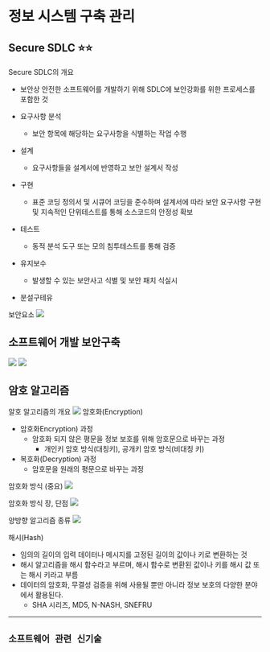 # **정보 시스템 구축 관리**

## **Secure SDLC** ⭐️⭐️

Secure SDLC의 개요

- 보안상 안전한 소프트웨어를 개발하기 위해 SDLC에 보안강화를 위한 프로세스를 포함한 것

- 요구사항 분석
  - 보안 항목에 해당하는 요구사항을 식별하는 작업 수행
- 설계
  - 요구사항들을 설계서에 반영하고 보안 설계서 작성
- 구현
  - 표준 코딩 정의서 및 시큐어 코딩을 준수하며 설계서에 따라 보안 요구사항 구현 및 지속적인 단위테스트를 통해 소스코드의 안정성 확보
- 테스트
  - 동적 분석 도구 또는 모의 침투테스트를 통해 검증
- 유지보수
  - 발생할 수 있는 보안사고 식별 및 보안 패치 식실시
- 분설구테유

보안요소
![](https://s3.us-west-2.amazonaws.com/secure.notion-static.com/62d8a4ec-f31d-420e-951e-fb1323c12ed0/%E1%84%89%E1%85%B3%E1%84%8F%E1%85%B3%E1%84%85%E1%85%B5%E1%86%AB%E1%84%89%E1%85%A3%E1%86%BA_2022-03-04_%E1%84%8B%E1%85%A9%E1%84%92%E1%85%AE_3.32.28.png?X-Amz-Algorithm=AWS4-HMAC-SHA256&X-Amz-Content-Sha256=UNSIGNED-PAYLOAD&X-Amz-Credential=AKIAT73L2G45EIPT3X45%2F20220304%2Fus-west-2%2Fs3%2Faws4_request&X-Amz-Date=20220304T065516Z&X-Amz-Expires=86400&X-Amz-Signature=29899dffbbe24ea7feed48c917b4758a189ebda1d336229194f5a08e178a7345&X-Amz-SignedHeaders=host&response-content-disposition=filename%20%3D%22%25E1%2584%2589%25E1%2585%25B3%25E1%2584%258F%25E1%2585%25B3%25E1%2584%2585%25E1%2585%25B5%25E1%2586%25AB%25E1%2584%2589%25E1%2585%25A3%25E1%2586%25BA%25202022-03-04%2520%25E1%2584%258B%25E1%2585%25A9%25E1%2584%2592%25E1%2585%25AE%25203.32.28.png%22&x-id=GetObject)

## 소프트웨어 개발 보안구축

![](https://s3.us-west-2.amazonaws.com/secure.notion-static.com/b819931d-c4a0-44a5-9e86-2b5d3717c8c9/%E1%84%89%E1%85%B3%E1%84%8F%E1%85%B3%E1%84%85%E1%85%B5%E1%86%AB%E1%84%89%E1%85%A3%E1%86%BA_2022-03-04_%E1%84%8B%E1%85%A9%E1%84%92%E1%85%AE_3.39.02.png?X-Amz-Algorithm=AWS4-HMAC-SHA256&X-Amz-Content-Sha256=UNSIGNED-PAYLOAD&X-Amz-Credential=AKIAT73L2G45EIPT3X45%2F20220304%2Fus-west-2%2Fs3%2Faws4_request&X-Amz-Date=20220304T065532Z&X-Amz-Expires=86400&X-Amz-Signature=4751834187844ec80fd887d97f825fa8a5d69f8150421c37a94d983ae87c9ccb&X-Amz-SignedHeaders=host&response-content-disposition=filename%20%3D%22%25E1%2584%2589%25E1%2585%25B3%25E1%2584%258F%25E1%2585%25B3%25E1%2584%2585%25E1%2585%25B5%25E1%2586%25AB%25E1%2584%2589%25E1%2585%25A3%25E1%2586%25BA%25202022-03-04%2520%25E1%2584%258B%25E1%2585%25A9%25E1%2584%2592%25E1%2585%25AE%25203.39.02.png%22&x-id=GetObject)
![](https://s3.us-west-2.amazonaws.com/secure.notion-static.com/f5baf40a-e51b-49b4-8f9c-907703343649/%E1%84%89%E1%85%B3%E1%84%8F%E1%85%B3%E1%84%85%E1%85%B5%E1%86%AB%E1%84%89%E1%85%A3%E1%86%BA_2022-03-04_%E1%84%8B%E1%85%A9%E1%84%92%E1%85%AE_3.39.22.png?X-Amz-Algorithm=AWS4-HMAC-SHA256&X-Amz-Content-Sha256=UNSIGNED-PAYLOAD&X-Amz-Credential=AKIAT73L2G45EIPT3X45%2F20220304%2Fus-west-2%2Fs3%2Faws4_request&X-Amz-Date=20220304T065549Z&X-Amz-Expires=86400&X-Amz-Signature=e966ceb463217a690489febc9936da11a0b5e88a4142de9a6d66ef015c6c135b&X-Amz-SignedHeaders=host&response-content-disposition=filename%20%3D%22%25E1%2584%2589%25E1%2585%25B3%25E1%2584%258F%25E1%2585%25B3%25E1%2584%2585%25E1%2585%25B5%25E1%2586%25AB%25E1%2584%2589%25E1%2585%25A3%25E1%2586%25BA%25202022-03-04%2520%25E1%2584%258B%25E1%2585%25A9%25E1%2584%2592%25E1%2585%25AE%25203.39.22.png%22&x-id=GetObject)

## 암호 알고리즘

알호 알고리즘의 개요
![](https://s3.us-west-2.amazonaws.com/secure.notion-static.com/aa64e1f4-bcc1-466e-8a99-aa2cb255fba8/%E1%84%89%E1%85%B3%E1%84%8F%E1%85%B3%E1%84%85%E1%85%B5%E1%86%AB%E1%84%89%E1%85%A3%E1%86%BA_2022-03-04_%E1%84%8B%E1%85%A9%E1%84%92%E1%85%AE_5.00.26.png?X-Amz-Algorithm=AWS4-HMAC-SHA256&X-Amz-Content-Sha256=UNSIGNED-PAYLOAD&X-Amz-Credential=AKIAT73L2G45EIPT3X45%2F20220304%2Fus-west-2%2Fs3%2Faws4_request&X-Amz-Date=20220304T080855Z&X-Amz-Expires=86400&X-Amz-Signature=8bcd886f61b1ee22891e7f069d5276274be32555474a85717821b35589072a29&X-Amz-SignedHeaders=host&response-content-disposition=filename%20%3D%22%25E1%2584%2589%25E1%2585%25B3%25E1%2584%258F%25E1%2585%25B3%25E1%2584%2585%25E1%2585%25B5%25E1%2586%25AB%25E1%2584%2589%25E1%2585%25A3%25E1%2586%25BA%25202022-03-04%2520%25E1%2584%258B%25E1%2585%25A9%25E1%2584%2592%25E1%2585%25AE%25205.00.26.png%22&x-id=GetObject)
암호화(Encryption)

- 암호화Encryption) 과정
  - 암호화 되지 않은 평문을 정보 보호를 위해 암호문으로 바꾸는 과정
    - 개인키 암호 방식(대칭키), 공개키 암호 방식(비대칭 키)
- 복호화(Decryption) 과정
  - 암호문을 원래의 평문으로 바꾸는 과정

암호화 방식 (중요)
![](https://s3.us-west-2.amazonaws.com/secure.notion-static.com/24c5f860-b75b-4a61-9e0e-cbfdbb3a4404/%E1%84%89%E1%85%B3%E1%84%8F%E1%85%B3%E1%84%85%E1%85%B5%E1%86%AB%E1%84%89%E1%85%A3%E1%86%BA_2022-03-04_%E1%84%8B%E1%85%A9%E1%84%92%E1%85%AE_5.04.13.png?X-Amz-Algorithm=AWS4-HMAC-SHA256&X-Amz-Content-Sha256=UNSIGNED-PAYLOAD&X-Amz-Credential=AKIAT73L2G45EIPT3X45%2F20220304%2Fus-west-2%2Fs3%2Faws4_request&X-Amz-Date=20220304T080913Z&X-Amz-Expires=86400&X-Amz-Signature=17f34b74bc4e8aa66adbc934268e3af933a3372c5d79bbf10d91af0cbe08178d&X-Amz-SignedHeaders=host&response-content-disposition=filename%20%3D%22%25E1%2584%2589%25E1%2585%25B3%25E1%2584%258F%25E1%2585%25B3%25E1%2584%2585%25E1%2585%25B5%25E1%2586%25AB%25E1%2584%2589%25E1%2585%25A3%25E1%2586%25BA%25202022-03-04%2520%25E1%2584%258B%25E1%2585%25A9%25E1%2584%2592%25E1%2585%25AE%25205.04.13.png%22&x-id=GetObject)

암호화 방식 장, 단점
![](https://s3.us-west-2.amazonaws.com/secure.notion-static.com/eb5f6745-be8d-4a65-95ae-9a3a02d808fa/%E1%84%89%E1%85%B3%E1%84%8F%E1%85%B3%E1%84%85%E1%85%B5%E1%86%AB%E1%84%89%E1%85%A3%E1%86%BA_2022-03-04_%E1%84%8B%E1%85%A9%E1%84%92%E1%85%AE_5.04.28.png?X-Amz-Algorithm=AWS4-HMAC-SHA256&X-Amz-Content-Sha256=UNSIGNED-PAYLOAD&X-Amz-Credential=AKIAT73L2G45EIPT3X45%2F20220304%2Fus-west-2%2Fs3%2Faws4_request&X-Amz-Date=20220304T080934Z&X-Amz-Expires=86400&X-Amz-Signature=0da2b1741f08c66e6781e8a870b23a63eed645109d14089cc3e7b6c16c5dd6d5&X-Amz-SignedHeaders=host&response-content-disposition=filename%20%3D%22%25E1%2584%2589%25E1%2585%25B3%25E1%2584%258F%25E1%2585%25B3%25E1%2584%2585%25E1%2585%25B5%25E1%2586%25AB%25E1%2584%2589%25E1%2585%25A3%25E1%2586%25BA%25202022-03-04%2520%25E1%2584%258B%25E1%2585%25A9%25E1%2584%2592%25E1%2585%25AE%25205.04.28.png%22&x-id=GetObject)

양방향 알고리즘 종류
![](https://s3.us-west-2.amazonaws.com/secure.notion-static.com/474a87c3-009f-4c95-aa53-0a1c0fc694fc/%E1%84%89%E1%85%B3%E1%84%8F%E1%85%B3%E1%84%85%E1%85%B5%E1%86%AB%E1%84%89%E1%85%A3%E1%86%BA_2022-03-04_%E1%84%8B%E1%85%A9%E1%84%92%E1%85%AE_5.04.50.png?X-Amz-Algorithm=AWS4-HMAC-SHA256&X-Amz-Content-Sha256=UNSIGNED-PAYLOAD&X-Amz-Credential=AKIAT73L2G45EIPT3X45%2F20220304%2Fus-west-2%2Fs3%2Faws4_request&X-Amz-Date=20220304T080955Z&X-Amz-Expires=86400&X-Amz-Signature=5f38f0a03f869e3bc9f16019193353c7b1c8c29c5d223f8b27e3636ed24cb1ba&X-Amz-SignedHeaders=host&response-content-disposition=filename%20%3D%22%25E1%2584%2589%25E1%2585%25B3%25E1%2584%258F%25E1%2585%25B3%25E1%2584%2585%25E1%2585%25B5%25E1%2586%25AB%25E1%2584%2589%25E1%2585%25A3%25E1%2586%25BA%25202022-03-04%2520%25E1%2584%258B%25E1%2585%25A9%25E1%2584%2592%25E1%2585%25AE%25205.04.50.png%22&x-id=GetObject)

해시(Hash)

- 임의의 길이의 입력 데이터나 메시지를 고정된 길이의 값이나 키로 변환하는 것
- 해시 알고리즘을 해시 함수라고 부르며, 해시 함수로 변환된 값이나 키를 해시 값 또는 해시 키라고 부름
- 데이터의 암호화, 무결성 검증을 위해 사용될 뿐만 아니라 정보 보호의 다양한 분야에서 활용된다.
  - SHA 시리즈, MD5, N-NASH, SNEFRU

---

## `소프트웨어 관련 신기술`
